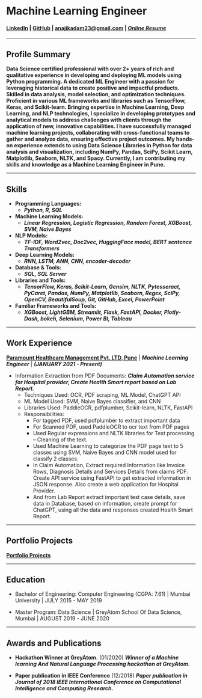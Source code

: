 # **Machine Learning Engineer**

#### [LinkedIn](https://www.linkedin.com/) | [GitHub](https://github.com/anajikadam) | [anajikadam23@gmail.com](mailto:anajikadam23@gmail.com) | [***Online Resume***](https://drive.google.com/)

* **

## **Profile Summary**
**Data Science certified professional with over 2+ years of rich and qualitative experience in developing and deploying ML models using Python programming. A dedicated ML Engineer with a passion for leveraging historical data to create positive and impactful products. Skilled in data analysis, model selection, and optimization techniques. Proficient in various ML frameworks and libraries such as TensorFlow, Keras, and Scikit-learn.
Bringing expertise in Machine Learning, Deep Learning, and NLP technologies, I specialize in developing prototypes and analytical models to address challenges with clients through the application of new, innovative capabilities. I have successfully managed machine learning projects, collaborating with cross-functional teams to gather and analyze data, ensuring effective project outcomes.
My hands-on experience extends to using Data Science Libraries in Python for data analysis and visualization, including NumPy, Pandas, SciPy, Scikit Learn, Matplotlib, Seaborn, NLTK, and Spacy. Currently, I am contributing my skills and knowledge as a Machine Learning Engineer in Pune.**

* **

## **Skills**
- **Programming Languages:**
    - ***Python, R, SQL***
- **Machine Learning Models:**
    - ***Linear Regression, Logistic Regression, Random Forest, XGBoost, SVM, Naive Bayes***
- **NLP Models:**
    - ***TF-IDF, Word2vec, Doc2vec, HuggingFace model, BERT  sentence Transformers***
- **Deep Learning Models:**
    - ***RNN, LSTM, ANN, CNN, encoder-decoder***
- **Database & Tools:**
    - ***SQL, SQL Server***
- **Libraries and Tools:**
    - ***TensorFlow, Keras, Scikit-Learn, Gensim, NLTK, Pytesseract, PyCaret, Pandas, NumPy, Matplotlib, Seaborn, Regex, SciPy, OpenCV, BeautifulSoup, Git, GitHub, Excel, PowerPoint***
- **Familiar Frameworks and Tools:**
    - ***XGBoost, LightGBM, Streamlit, Flask, FastAPI, Docker, Plotly-Dash, bokeh, Selenium, Power BI, Tableau***

* **

## **Work Experience**
[**Paramount Healthcare Management Pvt. LTD, Pune**](https://www.linkedin.com/company/culinda/) | ***Machine Learning Engineer*** | ***(JANUARY 2021 - Present)***
- Information Extraction from PDF Documents:
  ***Claim Automation service for Hospital provider, Create Health Smart report based on Lab Report.***
  - Techniques Used: OCR, PDF scraping, ML Model, ChatGPT API
  - ML Model Used: SVM, Naive Bayes classifier, and CNN
  - Libraries Used: PaddleOCR, pdfplumber, Scikit-learn, NLTK, FastAPI
  - Responsibilities:
    - For tagged PDF, used pdfplumber to extract important data
    - For Scanned PDF, used PaddleOCR to ocr text from PDF pages
    - Used Regular expressions and NLTK libraries for Text processing – Cleaning of the text.
    - Used Machine Learning to categorize the PDF page text to 5 classes using SVM, Naive Bayes and CNN model used for classify 2 classes.
    - In Claim Automation, Extract required Information like Invoice Rows, Diagnosis Details and Services Details from claims PDF. Create API service using FastAPI to get extracted information in JSON response. Also create a web application for Hospital Provider.
    - And from Lab Report extract important test case details, save data in Database, based on information, create prompt for ChatGPT, using all the data and responses created Health Smart Report.


* **

## **Portfolio Projects**

[**Portfolio Projects**](https://anajikadam.github.io/portfolio/)

* **

## **Education**
- Bachelor of Engineering: Computer Engineering (CGPA: 7.61) | Mumbai University | JULY 2015 - MAY 2019

- Master Program: Data Science | GreyAtom School Of Data Science, Mumbai | AUGUST 2019 - JUNE 2020 

* **

## **Awards and Publications**
- **Hackathon Winner at GreyAtom.** (01/2020)
  ***Winner of a Machine learning And Natural Language Processing hackathon at GreyAtom.***


- **Paper publication in IEEE Conference** (12/2018)
  ***Paper publication in Journal of 2018 IEEE International Conference on Computational Intelligence and Computing Research.***
